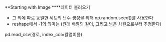 
**Starting with Image
****데이터 불러오기


+ 그 외에 따로 동일한 세트의 난수 생성을 위해 np.random.seed()를 사용한다
+ reshape에서 -1의 의미는 (원래 배열의 길이, 그리고 남은 차원으로부터 추정한다) 

pd.read_csv(경로, index_col=칼럼이름)
